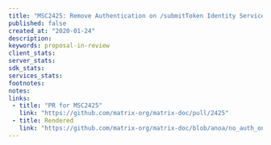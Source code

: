 ```yaml
---
title: "MSC2425: Remove Authentication on /submitToken Identity Service API"
published: false
created_at: "2020-01-24"
description:
keywords: proposal-in-review
client_stats:
server_stats:
sdk_stats:
services_stats:
footnotes:
notes:
links:
 - title: "PR for MSC2425"
   link: "https://github.com/matrix-org/matrix-doc/pull/2425"
 - title: Rendered
   link: "https://github.com/matrix-org/matrix-doc/blob/anoa/no_auth_on_submit_token/proposals/2425-no-auth-on-submit-token.md"
---
```

